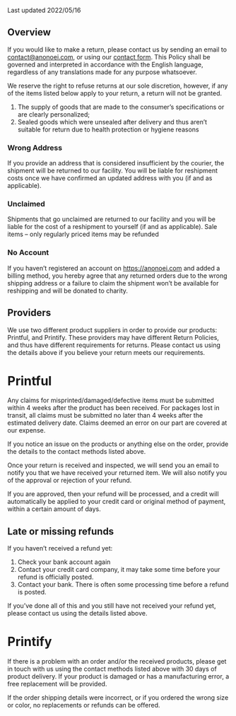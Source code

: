 Last updated 2022/05/16

## Overview

If you would like to make a return, please contact us by sending an email to contact@anonoei.com, or using our [contact form](https://anonoei.com/contact). This Policy shall be governed and interpreted in accordance with the English language, regardless of any translations made for any purpose whatsoever.​

We reserve the right to refuse returns at our sole discretion, however, if any of the items listed below apply to your return, a return will not be granted.

 1. The supply of goods that are made to the consumer’s specifications or are clearly personalized;
 2. Sealed goods which were unsealed after delivery and thus aren’t suitable for return due to health protection or hygiene reasons

### Wrong Address
If you provide an address that is considered insufficient by the courier, the shipment will be returned to our facility. You will be liable for reshipment costs once we have confirmed an updated address with you (if and as applicable).

### Unclaimed
Shipments that go unclaimed are returned to our facility and you will be liable for the cost of a reshipment to yourself (if and as applicable).​
Sale items – only regularly priced items may be refunded

### No Account
If you haven’t registered an account on https://anonoei.com and added a billing method, you hereby agree that any returned orders due to the wrong shipping address or a failure to claim the shipment won’t be available for reshipping and will be donated to charity.

## Providers
We use two different product suppliers in order to provide our products: Printful, and Printify. These providers may have different Return Policies, and thus have different requirements for returns. Please contact us using the details above if you believe your return meets our requirements.

# Printful
Any claims for misprinted/damaged/defective items must be submitted within 4 weeks after the product has been received. For packages lost in transit, all claims must be submitted no later than 4 weeks after the estimated delivery date. Claims deemed an error on our part are covered at our expense.

If you notice an issue on the products or anything else on the order, provide the details to the contact methods listed above.

Once your return is received and inspected, we will send you an email to notify you that we have received your returned item. We will also notify you of the approval or rejection of your refund.

If you are approved, then your refund will be processed, and a credit will automatically be applied to your credit card or original method of payment, within a certain amount of days.

## Late or missing refunds

If you haven’t received a refund yet:
 1. Check your bank account again
 2. Contact your credit card company, it may take some time before your refund is officially posted.
 3. Contact your bank. There is often some processing time before a refund is posted.

If you’ve done all of this and you still have not received your refund yet, please contact us using the details listed above.

# Printify
If there is a problem with an order and/or the received products, please get in touch with us using the contact methods listed above with 30 days of product delivery. If your product is damaged or has a manufacturing error, a free replacement will be provided.

If the order shipping details were incorrect, or if you ordered the wrong size or color, no replacements or refunds can be offered.